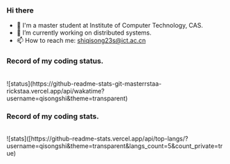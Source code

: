 ### Hi there 

<!--
**qisongshi/qisongshi** is a ✨ _special_ ✨ repository because its `README.md` (this file) appears on your GitHub profile.
-->

- 👋 I'm a master student at Institute of Computer Technology, CAS.
- 🔭 I’m currently working on distributed systems.
- 📫 How to reach me: shiqisong23s@ict.ac.cn

### Record of my coding status.
<br>
  ![status](https://github-readme-stats-git-masterrstaa-rickstaa.vercel.app/api/wakatime?username=qisongshi&theme=transparent)

### Record of my coding stats.
<br>
  ![stats]([https://github-readme-stats.vercel.app/api/top-langs/?username=qisongshi&theme=transparent&langs_count=5&count_private=true)
